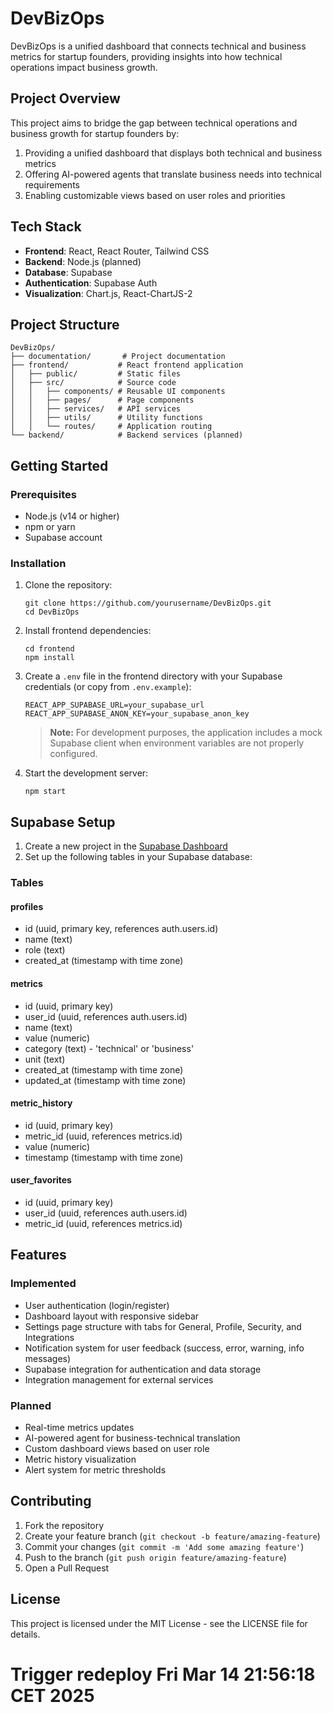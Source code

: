 # DevBizOps

DevBizOps is a unified dashboard that connects technical and business metrics for startup founders, providing insights into how technical operations impact business growth.

## Project Overview

This project aims to bridge the gap between technical operations and business growth for startup founders by:

1. Providing a unified dashboard that displays both technical and business metrics
2. Offering AI-powered agents that translate business needs into technical requirements
3. Enabling customizable views based on user roles and priorities

## Tech Stack

- **Frontend**: React, React Router, Tailwind CSS
- **Backend**: Node.js (planned)
- **Database**: Supabase
- **Authentication**: Supabase Auth
- **Visualization**: Chart.js, React-ChartJS-2

## Project Structure

```
DevBizOps/
├── documentation/       # Project documentation
├── frontend/           # React frontend application
│   ├── public/         # Static files
│   ├── src/            # Source code
│   │   ├── components/ # Reusable UI components
│   │   ├── pages/      # Page components
│   │   ├── services/   # API services
│   │   ├── utils/      # Utility functions
│   │   └── routes/     # Application routing
└── backend/            # Backend services (planned)
```

## Getting Started

### Prerequisites

- Node.js (v14 or higher)
- npm or yarn
- Supabase account

### Installation

1. Clone the repository:
   ```
   git clone https://github.com/yourusername/DevBizOps.git
   cd DevBizOps
   ```

2. Install frontend dependencies:
   ```
   cd frontend
   npm install
   ```

3. Create a `.env` file in the frontend directory with your Supabase credentials (or copy from `.env.example`):
   ```
   REACT_APP_SUPABASE_URL=your_supabase_url
   REACT_APP_SUPABASE_ANON_KEY=your_supabase_anon_key
   ```
   
   > **Note:** For development purposes, the application includes a mock Supabase client when environment variables are not properly configured.

4. Start the development server:
   ```
   npm start
   ```

## Supabase Setup

1. Create a new project in the [Supabase Dashboard](https://app.supabase.io/)
2. Set up the following tables in your Supabase database:

### Tables

#### profiles
- id (uuid, primary key, references auth.users.id)
- name (text)
- role (text)
- created_at (timestamp with time zone)

#### metrics
- id (uuid, primary key)
- user_id (uuid, references auth.users.id)
- name (text)
- value (numeric)
- category (text) - 'technical' or 'business'
- unit (text)
- created_at (timestamp with time zone)
- updated_at (timestamp with time zone)

#### metric_history
- id (uuid, primary key)
- metric_id (uuid, references metrics.id)
- value (numeric)
- timestamp (timestamp with time zone)

#### user_favorites
- id (uuid, primary key)
- user_id (uuid, references auth.users.id)
- metric_id (uuid, references metrics.id)

## Features

### Implemented
- User authentication (login/register)
- Dashboard layout with responsive sidebar
- Settings page structure with tabs for General, Profile, Security, and Integrations
- Notification system for user feedback (success, error, warning, info messages)
- Supabase integration for authentication and data storage
- Integration management for external services

### Planned
- Real-time metrics updates
- AI-powered agent for business-technical translation
- Custom dashboard views based on user role
- Metric history visualization
- Alert system for metric thresholds

## Contributing

1. Fork the repository
2. Create your feature branch (`git checkout -b feature/amazing-feature`)
3. Commit your changes (`git commit -m 'Add some amazing feature'`)
4. Push to the branch (`git push origin feature/amazing-feature`)
5. Open a Pull Request

## License

This project is licensed under the MIT License - see the LICENSE file for details.
# Trigger redeploy Fri Mar 14 21:56:18 CET 2025
